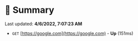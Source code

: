 # 📖 Summary
Last updated: **4/6/2022, 7:07:23 AM**

- `GET` [https://google.com](https://google.com) - **Up** (151ms)
